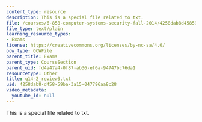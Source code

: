 ```yaml
---
content_type: resource
description: This is a special file related to txt.
file: /courses/6-858-computer-systems-security-fall-2014/4258dab8d45859ba3a15047796aa8c28_q14-2_review3.txt
file_type: text/plain
learning_resource_types:
- Exams
license: https://creativecommons.org/licenses/by-nc-sa/4.0/
ocw_type: OCWFile
parent_title: Exams
parent_type: CourseSection
parent_uid: fd4a47a4-0f87-ab36-ef6a-94747bc76da1
resourcetype: Other
title: q14-2_review3.txt
uid: 4258dab8-d458-59ba-3a15-047796aa8c28
video_metadata:
  youtube_id: null
---
```

This is a special file related to txt.